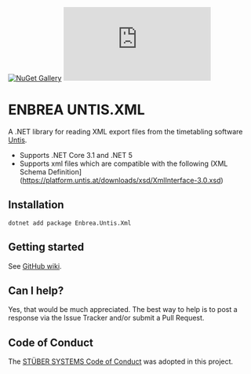 [![NuGet Gallery](https://img.shields.io/badge/NuGet%20Gallery-enbrea.untis.xml-blue.svg)](https://www.nuget.org/packages/Enbrea.Untis.Xml/)
![GitHub](https://img.shields.io/github/license/stuebersystems/enbrea.untis.xml)

# ENBREA UNTIS.XML

A .NET library for reading XML export files from the timetabling software [Untis](https://www.untis.at/en). 

+ Supports .NET Core 3.1 and .NET 5
+ Supports xml files which are compatible with the following (XML Schema Definition](https://platform.untis.at/downloads/xsd/XmlInterface-3.0.xsd)

## Installation

```
dotnet add package Enbrea.Untis.Xml
```

## Getting started

See [GitHub wiki](https://github.com/stuebersystems/enbrea.untis.xml/wiki).

## Can I help?

Yes, that would be much appreciated. The best way to help is to post a response via the Issue Tracker and/or submit a Pull Request.

## Code of Conduct

The [STÜBER SYSTEMS Code of Conduct](https://www.stueber.co.uk/code-of-conduct.php) was adopted in this project.
